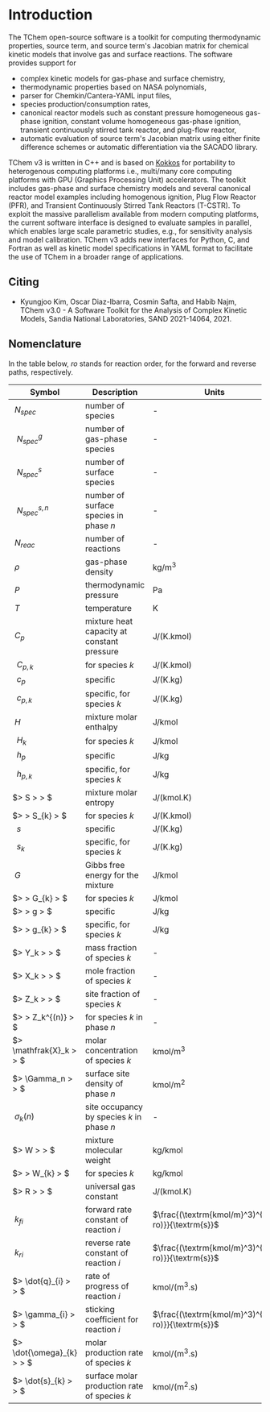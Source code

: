 # Introduction

The TChem open-source software is a toolkit for computing thermodynamic properties, source term, and source term's Jacobian matrix for chemical kinetic models that involve gas and surface reactions. The software provides support for


* complex kinetic models for gas-phase and surface chemistry,
* thermodynamic properties based on NASA polynomials,
* parser for Chemkin/Cantera-YAML input files,
* species production/consumption rates,
* canonical reactor models such as constant pressure homogeneous gas-phase ignition, constant volume homogeneous gas-phase ignition, transient continuously stirred tank reactor, and plug-flow reactor,
* automatic evaluation of source term's Jacobian matrix using either finite difference schemes or automatic differentiation via the SACADO library.

TChem v3 is written in C++ and is based on [Kokkos](https://github.com/kokkos) for portability to heterogenous computing platforms i.e., multi/many core computing platforms with GPU (Graphics Processing Unit) accelerators. The toolkit includes gas-phase and surface chemistry models and several canonical reactor model examples including homogenous ignition, Plug Flow Reactor (PFR), and Transient Continuously Stirred Tank Reactors (T-CSTR). To exploit the massive parallelism available from modern computing platforms, the current software interface is designed to evaluate samples in parallel, which enables large scale parametric studies, e.g., for sensitivity analysis and model calibration. TChem v3 adds new interfaces for Python, C, and Fortran as well as kinetic model specifications in YAML format to facilitate the use of TChem in a broader range of applications.


## Citing

* Kyungjoo Kim, Oscar Diaz-Ibarra, Cosmin Safta, and Habib Najm, TChem v3.0 - A Software Toolkit for the Analysis of Complex Kinetic Models, Sandia National Laboratories, SAND 2021-14064, 2021.

## Nomenclature

In the table below, $ro$ stands for reaction order, for the forward and reverse paths, respectively.

Symbol|Description|Units
--|--|--
$\> N_{spec}$ | number of species   |-
$\> \> N_{spec}^g$ | number of gas-phase species |-
$\> \> N_{spec}^s$ | number of surface species   |-
$\> \> N_{spec}^{s,n}$ | number of surface species in phase $n$ |-
$\>N_{reac}$ | number of reactions |-
$\>\rho$ | gas-phase density | kg/m$^3$
$\>P$   |  thermodynamic pressure |  Pa
$\>T$   |  temperature  | K
$\>C_p$ |  mixture heat capacity at constant pressure | J/(K.kmol)
$\> \> C_{p,k}$ | for species $k$ | J/(K.kmol)
$\> \> c_{p}$ |  specific | J/(K.kg)
$\> \> c_{p,k}$ |  specific, for species $k$ | J/(K.kg)
$\>H$ | mixture molar enthalpy | J/kmol
$\> \>H_{k}$ | for species $k$ | J/kmol
$\> \>h_{p}$ |  specific| J/kg
$\> \>h_{p,k}$ |  specific, for species $k$| J/kg
$\> S   \> \> $ | mixture molar entropy  | J/(kmol.K)
$\> \> S_{k} \> $|   for species $k$ | J/(K.kmol)
$\> \> s \>$   |specific | J/(K.kg)
$\> \> s_{k} \>$ | specific, for species $k$ | J/(K.kg)
$\> G   \> \>$  |Gibbs free energy for the mixture | J/kmol
$\> \> G_{k} \> $ |for species $k$ | J/kmol
$\> \> g \>  $ |specific| J/kg
$\> \> g_{k} \>  $ | specific, for species $k$| J/kg
$\> Y_k \> \> $| mass fraction of species $k$  | -
$\> X_k \> \> $| mole fraction of species $k$  | -
$\> Z_k \> \> $| site fraction of species $k$  | -
$\> \> Z_k^{(n)} \> $| for species $k$ in phase $n$ | -
$\> \mathfrak{X}_k \> \> $|molar concentration of species $k$  | kmol/m$^3$
$\> \Gamma_n \> \> $|surface site density of phase $n$ | kmol/m$^2$
$\> \sigma_{k}(n) \> \>$|site occupancy by species $k$ in phase $n$|-
$\> W \> \> $|mixture molecular weight | kg/kmol
$\> \> W_{k} \> $| for species $k$ | kg/kmol
$\> R \> \> $|universal gas constant | J/(kmol.K)
$\> k_{fi} \> \>$| forward rate constant of reaction $i$ | $\frac{(\textrm{kmol/m}^3)^{(1-ro)}}{\textrm{s}}$
$\> k_{ri} \> \>$| reverse rate constant of reaction $i$ | $\frac{(\textrm{kmol/m}^3)^{(1-ro)}}{\textrm{s}}$
$\> \dot{q}_{i} \> \> $|rate of progress of reaction $i$ | kmol/(m$^3$.s)
$\> \gamma_{i} \> \> $|sticking coefficient for reaction $i$ | $\frac{(\textrm{kmol/m}^3)^{(1-ro)}}{\textrm{s}}$
$\> \dot{\omega}_{k} \> \> $|molar production rate of species $k$ | kmol/(m$^3$.s)
$\> \dot{s}_{k} \> \> $|surface molar production rate of species $k$ | kmol/(m$^2$.s)
